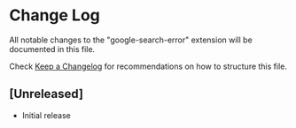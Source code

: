 # Change Log

All notable changes to the "google-search-error" extension will be documented in this file.

Check [Keep a Changelog](http://keepachangelog.com/) for recommendations on how to structure this file.

## [Unreleased]

- Initial release